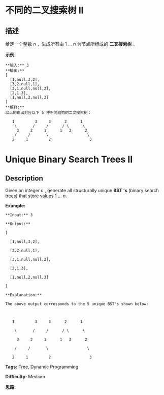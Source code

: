 # 不同的二叉搜索树 II

## 描述

给定一个整数 _n_ ，生成所有由 1 ...  _n_ 为节点所组成的 **二叉搜索树** 。

**示例:**

    
    
    **输入:** 3
    **输出:**
    [
      [1,null,3,2],
      [3,2,null,1],
      [3,1,null,null,2],
      [2,1,3],
      [1,null,2,null,3]
    ]
    **解释:**
    以上的输出对应以下 5 种不同结构的二叉搜索树：
    
       1         3     3      2      1
        \       /     /      / \      \
         3     2     1      1   3      2
        /     /       \                 \
       2     1         2                 3
    



# Unique Binary Search Trees II

## Description



Given an integer _n_ , generate all structurally unique **BST 's** (binary search trees) that store values 1 ...  _n_.

**Example:**

    
    
    **Input:** 3
    **Output:**
    [
      [1,null,3,2],
      [3,2,null,1],
      [3,1,null,null,2],
      [2,1,3],
      [1,null,2,null,3]
    ]
    **Explanation:**
    The above output corresponds to the 5 unique BST's shown below:
    
       1         3     3      2      1
        \       /     /      / \      \
         3     2     1      1   3      2
        /     /       \                 \
       2     1         2                 3
    


**Tags:** Tree, Dynamic Programming

**Difficulty:** Medium

**思路:**
